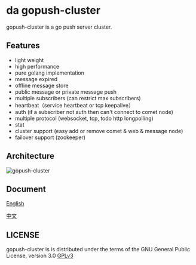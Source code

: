 da gopush-cluster
==============
gopush-cluster is a go push server cluster.

## Features
 * light weight
 * high performance
 * pure golang implementation
 * message expired
 * offline message store
 * public message or private message push
 * multiple subscribers (can restrict max subscribers)
 * heartbeat（service heartbeat or tcp keepalive）
 * auth (if a subscriber not auth then can't connect to comet node)
 * multiple protocol (websocket, tcp, todo http longpolling)
 * stat
 * cluster support (easy add or remove comet & web & message node)
 * failover support (zookeeper)

## Architecture
 ![gopush-cluster](http://raw.github.com/weisd/gopush-cluster/master/wiki/architecture/architecture.jpg "gopush-cluster architecture")

## Document
[English](https://github.com/weisd/gopush-cluster/blob/master/README_en.md)

[中文](https://github.com/weisd/gopush-cluster/blob/master/README_zh.md)

## LICENSE
gopush-cluster is is distributed under the terms of the GNU General Public License, version 3.0 [GPLv3](http://www.gnu.org/licenses/gpl.txt)
